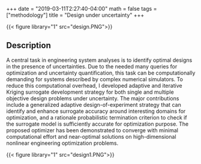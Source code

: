 +++
date = "2019-03-11T2:27:40-04:00"
math = false
tags = ["methodology"]
title = "Design under uncertainty"
+++

{{< figure library="1" src="design.PNG">}}

## Description
A central task in engineering system analyses is to identify optimal designs in the presence of uncertainties. Due to the needed many queries for optimization and uncertainty quantification, this task can be computationally demanding for systems described by complex numerical simulators. To reduce this computational overhead, I developed adaptive and iterative Kriging surrogate development strategy for both single and multiple objective design problems under uncertainty. The major contributions include a generalized adaptive design-of-experiment strategy that can identify and enhance surrogate accuracy around interesting domains for optimization, and a rationale probabilistic termination criterion to check if the surrogate model is sufficiently accurate for optimization purpose. The proposed optimizer has been demonstrated to converge with minimal computational effort and near-optimal solutions on high-dimensional nonlinear engineering optimization problems.

{{< figure library="1" src="design1.PNG">}}
